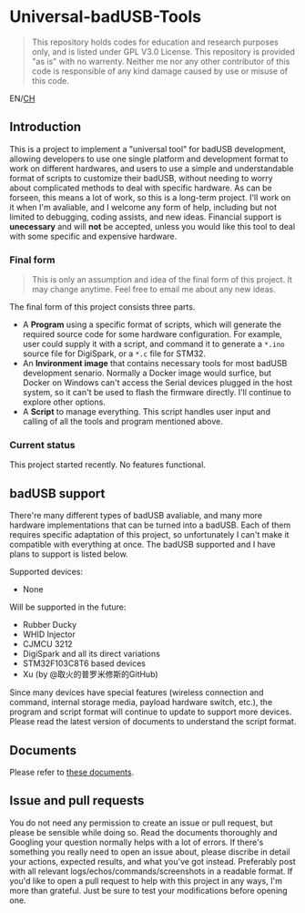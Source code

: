 # Universal-badUSB-Tools

> This repository holds codes for education and research purposes only, and is listed under GPL V3.0 License. This repository is provided "as is" with no warrenty. Neither me nor any other contributor of this code is responsible of any kind damage caused by use or misuse of this code.

EN/[CH](README_CH.md)

## Introduction

This is a project to implement a "universal tool" for badUSB development, allowing developers to use one single platform and development format to work on different hardwares, and users to use a simple and understandable format of scripts to customize their badUSB, without needing to worry about complicated methods to deal with specific hardware. As can be forseen, this means a lot of work, so this is a long-term project. I'll work on it when I'm avaliable, and I welcome any form of help, including but not limited to debugging, coding assists, and new ideas. Financial support is **unecessary** and will **not** be accepted, unless you would like this tool to deal with some specific and expensive hardware.

### Final form

> This is only an assumption and idea of the final form of this project. It may change anytime. Feel free to email me about any new ideas.

The final form of this project consists three parts.

- A **Program** using a specific format of scripts, which will generate the required source code for some hardware configuration. For example, user could supply it with a script, and command it to generate a ``*.ino`` source file for DigiSpark, or a ``*.c`` file for STM32.
- An **Invironment image** that contains necessary tools for most badUSB development senario. Normally a Docker image would surfice, but Docker on Windows can't access the Serial devices plugged in the host system, so it can't be used to flash the firmware directly. I'll continue to explore other options.
- A **Script** to manage everything. This script handles user input and calling of all the tools and program mentioned above.

### Current status

This project started recently. No features functional.

## badUSB support

There're many different types of badUSB avaliable, and many more hardware implementations that can be turned into a badUSB. Each of them requires specific adaptation of this project, so unfortunately I can't make it compatible with everything at once. The badUSB supported and I have plans to support is listed below.

Supported devices:

- None

Will be supported in the future:

- Rubber Ducky
- WHID Injector
- CJMCU 3212
- DigiSpark and all its direct variations
- STM32F103C8T6 based devices
- Xu (by @取火的普罗米修斯的GitHub)

Since many devices have special features (wireless connection and command, internal storage media, payload hardware switch, etc.), the program and script format will continue to update to support more devices. Please read the latest version of documents to understand the script format.

## Documents

Please refer to [these documents](docs/index.md).

## Issue and pull requests

You do not need any permission to create an issue or pull request, but please be sensible while doing so. Read the documents thoroughly and Googling your question normally helps with a lot of errors. If there's something you really need to open an issue about, please discribe in detail your actions, expected results, and what you've got instead. Preferably post with all relevant logs/echos/commands/screenshots in a readable format. If you'd like to open a pull request to help with this project in any ways, I'm more than grateful. Just be sure to test your modifications before opening one.
